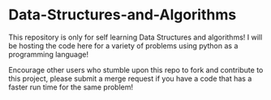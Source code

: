 # Data-Structures-and-Algorithms

This repository is only for self learning Data Structures and algorithms!
I will be hosting the code here for a variety of problems using python as a programming language!

Encourage other users who stumble upon this repo to fork and contribute to this project, please submit a merge request 
if you have a code that has a faster run time for the same problem!  
